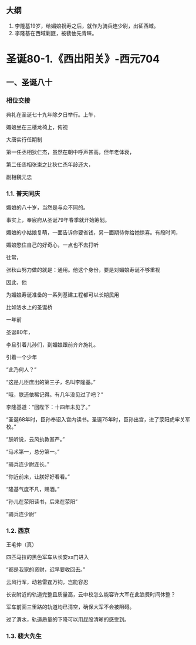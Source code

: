 
## 大纲

1. 李隆基19岁，给媚娘祝寿之后，就作为骑兵连少尉，出征西域。
2. 李隆基在西域剿匪，被裴伷先青睐。


# 圣诞80-1.《西出阳关》-西元704

## 一、圣诞八十

### 相位交接

典礼在圣诞七十九年除夕日举行。上午，

媚娘坐在三楼龙椅上，俯视

大唐实行任期制

第一任丞相狄仁杰，虽然在朝中呼声甚高，但年老体衰，

第二任丞相张柬之比狄仁杰年龄还大，

副相魏元忠

### 1.1. 普天同庆

媚娘的八十岁，当然是与众不同的。

事实上，奉宸府从圣诞79年春季就开始筹划。

媚娘的小姑娘复萌，一面告诉你要省钱，另一面期待你给她惊喜。有段时间，

媚娘憋住自己的好奇心，一点也不去打听

往常，



张秋山努力做的就是：通用。他这个身份，要是对媚娘寿诞不够重视

因此，他

为媚娘寿诞准备的一系列基建工程都可以长期民用

比如洛水上的圣诞桥




一年前

圣诞80年，

李旦引着儿孙们，到媚娘跟前齐齐施礼。

引着一个少年


“此乃何人？”

“这是儿臣庶出的第三子，名叫李隆基。”

“哦，朕还依稀记得。有几年没见过了吧？”

李隆基道：“回陛下：十四年未见了。”

“圣诞68年时，臣孙奉诏入宫内读书。圣诞75年时，臣孙出宫，进了荥阳虎牢关军校。”

“朕听说，云风执教甚严。”

“马术第一，总分第一。”

“骑兵连少尉连长。”

“你近前来，让朕好好看看。”

“隆基气度不凡，赐酒。”

“孙儿在荥阳读书，后来在荥阳”

“骑兵连少尉”

### 1.2. 西京

王毛仲（真）

四匹马拉的黑色军车从长安xx门进入

“都是我家的资财，迟早要收回去。”

云风行军，动若雷霆万钧，岂能容忍

长安附近的轨道完整且质量高，云中校怎么能容许大军在此浪费时间休整？

军车前面三里路的轨道均已清空，确保大军不会被阻碍。

过了渭水，轨道质量的下降可以用屁股清晰的感受到。



### 1.3. 裴大先生

